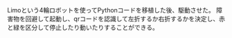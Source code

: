Limoという4輪ロボットを使ってPythonコードを移植した後、駆動させた。 障害物を回避して起動し、qrコードを認識して左折するか右折するかを決定し、赤と緑を区分して停止したり動いたりすることができる。
